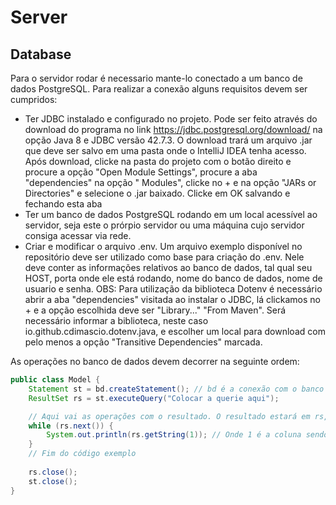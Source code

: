 # Server
## Database
Para o servidor rodar é necessario mante-lo conectado a um banco de dados PostgreSQL. Para realizar a conexão alguns requisitos devem ser cumpridos:
* Ter JDBC instalado e configurado no projeto. Pode ser feito através do download do programa no link https://jdbc.postgresql.org/download/ na opção Java 8 e JDBC versão 42.7.3. O download trará um arquivo .jar que deve ser salvo em uma pasta onde o IntelliJ IDEA tenha acesso. Após download, clicke na pasta do projeto com o botão direito e procure a opção "Open Module Settings", procure a aba "dependencies" na opção " Modules", clicke no + e na opção "JARs or Directories" e selecione o .jar baixado. Clicke em OK salvando e fechando esta aba
* Ter um banco de dados PostgreSQL rodando em um local acessível ao servidor, seja este o prórpio servidor ou uma máquina cujo servidor consiga acessar via rede.
* Criar e modificar o arquivo .env. Um arquivo exemplo disponível no repositório deve ser utilizado como base para criação do .env. Nele deve conter as informações relativos ao banco de dados, tal qual seu HOST, porta onde ele está rodando, nome do banco de dados, nome de usuario e senha.
OBS: Para utilização da biblioteca Dotenv é necessário abrir a aba "dependencies" visitada ao instalar o JDBC, lá clickamos no + e a opção escolhida deve ser "Library..." "From Maven". Será necessário informar a biblioteca, neste caso io.github.cdimascio.dotenv.java, e escolher um local para download com pelo menos a opção "Transitive Dependencies" marcada.

As operações no banco de dados devem decorrer na seguinte ordem:
```java
public class Model {
    Statement st = bd.createStatement(); // bd é a conexão com o banco de dados
    ResultSet rs = st.executeQuery("Colocar a querie aqui");

    // Aqui vai as operações com o resultado. O resultado estará em rs, portanto caso queira escrever o resultado de um select, por exemplo, o código abaixo servirá. buscar resultado de uma operação como insert ou update não ira retornar um resultado.
    while (rs.next()) {
        System.out.println(rs.getString(1)); // Onde 1 é a coluna sendo lida
    }
    // Fim do código exemplo
    
    rs.close();
    st.close();
}
```